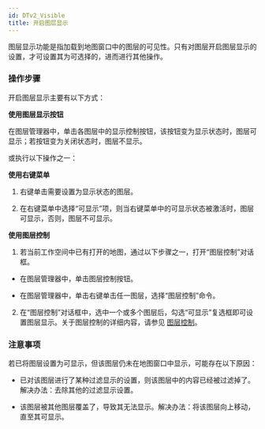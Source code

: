 ```yaml
---
id: DTv2_Visible
title: 开启图层显示  
---  
```

图层显示功能是指加载到地图窗口中的图层的可见性。只有对图层开启图层显示的设置，才可设置其为可选择的，进而进行其他操作。
### 操作步骤

开启图层显示主要有以下方式：

**使用图层显示按钮**

在图层管理器中，单击各图层中的显示控制按钮，该按钮变为显示状态时，图层可显示；若按钮变为关闭状态时，图层不显示。

或执行以下操作之一：

**使用右键菜单**

1. 右键单击需要设置为显示状态的图层。

2. 在右键菜单中选择“可显示”项，则当右键菜单中的可显示状态被激活时，图层可显示，否则，图层不可显示。

**使用图层控制**

1. 若当前工作空间中已有打开的地图，通过以下步骤之一，打开“图层控制”对话框。

* 在图层管理器中，单击图层控制按钮。

* 在图层管理器中，单击右键单击任一图层，选择“图层控制”命令。

2. 在“图层控制”对话框中，选中一个或多个图层后，勾选“可显示”复选框即可设置图层显示。关于图层控制的详细内容，请参见
[图层控制](../../../Visualization/LayerManagement/LayerControl)。

### 注意事项

若已将图层设置为可显示，但该图层仍未在地图窗口中显示，可能存在以下原因：

* 已对该图层进行了某种过滤显示的设置，则该图层中的内容已经被过滤掉了。解决办法：去除其他的过滤显示设置。

* 该图层被其他图层覆盖了，导致其无法显示。解决办法：将该图层向上移动，直至其可显示。

